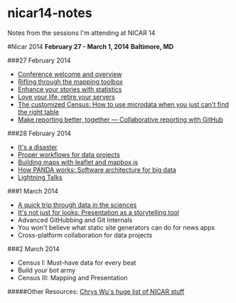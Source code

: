 nicar14-notes
=============

Notes from the sessions I'm attending at NICAR 14

#Nicar 2014
**February 27 - March 1, 2014**
**Baltimore, MD**

###27 February 2014
* [Conference welcome and overview](/1-1.md)
* [Rifling through the mapping toolbox](/1-2.md)
* [Enhance your stories with statistics](/1-3.md)
* [Love your life, retire your servers](/1-4.md)
* [The customized Census: How to use microdata when you just can't find the right table](/1-5.md)
* [Make reporting better, together — Collaborative reporting with GitHub](/1-6.md)

###28 February 2014
* [It's a disaster](/2-1.md)
* [Proper workflows for data projects](/2-2.md)
* [Building maps with leaflet and mapbox.js](/2-3.md)
* [How PANDA works: Software architecture for big data](/2-4.md)
* [Lightning Talks](/2-5.md)

###1 March 2014
* [A quick trip through data in the sciences](/3-1.md)
* [It's not just for looks: Presentation as a storytelling tool](/3-2.md)
* Advanced GitHubbing and Git Internals
* You won't believe what static site generators can do for news apps
* Cross-platform collaboration for data projects

###2 March 2014
* Census I: Must-have data for every beat
* Build your bot army
* Census III: Mapping and Presentation

#####Other Resources:
[Chrys Wu's huge list of NICAR stuff](http://blog.chryswu.com/2014/02/21/nicar14-slides-tutorials-links-tools/)